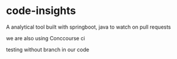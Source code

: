 # code-insights
A analytical tool built with springboot, java to watch on pull requests 

we are also using Conccourse ci


testing without branch in our code
